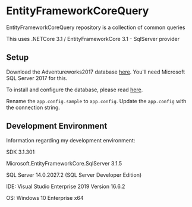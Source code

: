 # EntityFrameworkCoreQuery
EntityFrameworkCoreQuery repository is a collection of common queries

This uses .NETCore 3.1 / EntityFrameworkCore 3.1 - SqlServer provider

## Setup

Download the Adventureworks2017 database [here](https://github.com/Microsoft/sql-server-samples/releases/tag/adventureworks).  You'll need Microsoft SQL Server 2017 for this.

To install and configure the database, please read [here](https://docs.microsoft.com/en-us/sql/samples/adventureworks-install-configure?view=sql-server-ver15).

Rename the `app.config.sample` to `app.config`. Update the `app.config` with the connection string.

## Development Environment

Information regarding my development environment:

SDK 3.1.301

Microsoft.EntityFrameworkCore.SqlServer 3.1.5

SQL Server 14.0.2027.2  (SQL Server Developer Edition)

IDE: Visual Studio Enterprise 2019 Version 16.6.2

OS: Windows 10 Enterprise x64
